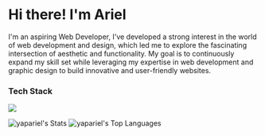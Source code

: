  <h1>Hi there! I'm Ariel</h1> 
<p>I'm an aspiring Web Developer, I've developed a strong interest in the world of web development and design, which led me to explore the fascinating intersection of aesthetic and functionality. My goal is to continuously expand my skill set while leveraging my expertise in web development and graphic design to build innovative and user-friendly websites.</p>

### Tech Stack
<img src="https://skillicons.dev/icons?i=html,css,js,react,git,github,photoshop,figma,vscode&theme=dark&perline=10" />


![yapariel's Stats](https://github-readme-stats.vercel.app/api?username=yapariel&theme=vue-dark&show_icons=true&hide_border=true&count_private=true)
![yapariel's Top Languages](https://github-readme-stats.vercel.app/api/top-langs/?username=yapariel&theme=vue-dark&show_icons=true&hide_border=true&layout=compact)
